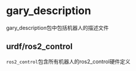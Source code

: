 # gary_description
gary_description包中包括机器人的描述文件

## urdf/ros2_control

`ros2_control`包含所有机器人的ros2_control硬件定义
